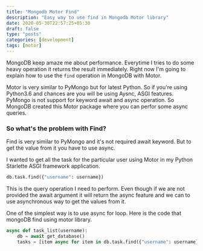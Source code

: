 ```yaml
---
title: "Mongodb Motor Find"
description: "Easy way to use find in Mongodb Motor library"
date: 2020-05-30T22:57:25+05:30
draft: false
type: "posts"
categories: [development]
tags: [motor]
---
```


MongoDB keep amaze me about performance. Everytime I tries to do some heavy operation it returns the result immediately. Right now I'm going to explain how to use the `find` operation in MongoDB with Motor.

Motor is very similar to PyMongo but for latest Python. So if you're using Python3.6 and chances are you will be using Aysnc, ASGI features. PyMongo is not support for keyword await and async operation. So MongoDB created this Motor package where you can perfor some async queries.

### So what's the problem with Find?

Find is very similar to PyMongo and it's not required await keyword. But to get the value from it you have to use async.

I wanted to get all the task for the particular user using Motor in my Python Starlette ASGI framework application.

````python
db.task.find({"username": username})
````

This is the query operation I need to perform. Even though if we are not provided the await argument it will return the async feature and we can to use asynchronous way to get the values from it.

One of the simplest way is to use async for loop. Here is the code that mongoDB find using motor library.

`````python
async def task_list(username):
    db = await get_database()
    tasks = [item async for item in db.task.find({"username": username})]

`````

